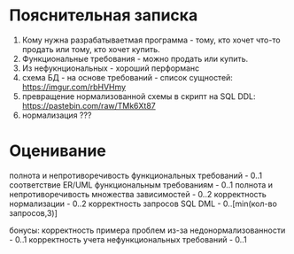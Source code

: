 # Пояснительная записка

1. Кому нужна разрабатываетмая программа - тому, кто хочет что-то продать или тому, кто хочет купить.
2. Функциональные требования - можно продать или купить.
3. Из нефукнциональных - хороший перформанс
4. схема БД - на основе требований - список сущностей: https://imgur.com/rbHVHmy
5. превращение нормализованной схемы в скрипт на SQL DDL: https://pastebin.com/raw/TMk6Xt87
6. нормализация ???


# Оценивание

полнота и непротиворечивость функциональных требований - 0..1
соответствие ER/UML функциональным требованиям - 0..1
полнота и непротиворечивость множества зависимостей - 0..2
корректность нормализации - 0..2
корректность запросов SQL DML - 0..[min(кол-во запросов,3)]

бонусы:
корректность примера проблем из-за недонормализованности - 0..1
корректность учета нефункциональных требований - 0..1